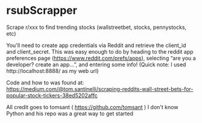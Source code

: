 # rsubScrapper
Scrape r/xxx to find trending stocks (wallstreetbet, stocks, pennystocks, etc)


You'll need to create app credentials via Reddit and retrieve the client_id and client_secret. 
This was easy enough to do by heading to the reddit app preferences page (https://www.reddit.com/prefs/apps), selecting “are you a developer? create an app…”, and entering some info! (Quick note: I used http://localhost:8888/ as my web url)

Code and how to was found at: https://medium.com/@tom.santinelli/scraping-reddits-wall-street-bets-for-popular-stock-tickers-38ed5202affc

All credit goes to tomsant ( https://github.com/tomsant ) I don't know Python and his repo was a great way to get started
